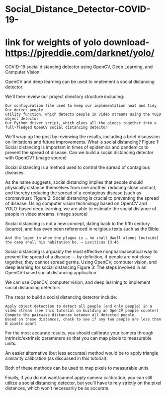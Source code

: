 # Social_Distance_Detector-COVID-19-
# link for weights of yolo download- https://pjreddie.com/darknet/yolo/
COVID-19 social distancing detector using OpenCV, Deep Learning, and Computer Vision.

 OpenCV and deep learning can be used to implement a social distancing detector.

We’ll then review our project directory structure including:

    Our configuration file used to keep our implementation neat and tidy
    Our detect_people
    utility function, which detects people in video streams using the YOLO object detector
    Our Python driver script, which glues all the pieces together into a full-fledged OpenCV social distancing detector

We’ll wrap up the post by reviewing the results, including a brief discussion on limitations and future improvements.
What is social distancing?
Figure 1: Social distancing is important in times of epidemics and pandemics to prevent the spread of disease. Can we build a social distancing detector with OpenCV? (image source)

Social distancing is a method used to control the spread of contagious diseases.

As the name suggests, social distancing implies that people should physically distance themselves from one another, reducing close contact, and thereby reducing the spread of a contagious disease (such as coronavirus):
Figure 2: Social distancing is crucial to preventing the spread of disease. Using computer vision technology based on OpenCV and YOLO-based deep learning, we are able to estimate the social distance of people in video streams. (image source)

Social distancing is not a new concept, dating back to the fifth century (source), and has even been referenced in religious texts such as the Bible:

    And the leper in whom the plague is … he shall dwell alone; [outside] the camp shall his habitation be. — Leviticus 13:46

Social distancing is arguably the most effective nonpharmaceutical way to prevent the spread of a disease — by definition, if people are not close together, they cannot spread germs.
Using OpenCV, computer vision, and deep learning for social distancing
Figure 3: The steps involved in an OpenCV-based social distancing application.

We can use OpenCV, computer vision, and deep learning to implement social distancing detectors.

The steps to build a social distancing detector include:

    Apply object detection to detect all people (and only people) in a video stream (see this tutorial on building an OpenCV people counter)
    Compute the pairwise distances between all detected people
    Based on these distances, check to see if any two people are less than N pixels apart

For the most accurate results, you should calibrate your camera through intrinsic/extrinsic parameters so that you can map pixels to measurable units.

An easier alternative (but less accurate) method would be to apply triangle similarity calibration (as discussed in this tutorial).

Both of these methods can be used to map pixels to measurable units.

Finally, if you do not want/cannot apply camera calibration, you can still utilize a social distancing detector, but you’ll have to rely strictly on the pixel distances, which won’t necessarily be as accurate.


